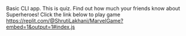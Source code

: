 Basic CLI app. This is quiz. Find out how much your friends know about Superheroes! 
Click the link below to play game 
https://replit.com/@ShrutiLakhani/MarvelGame?embed=1&output=1#index.js
